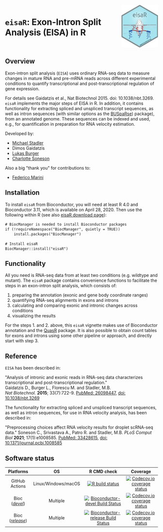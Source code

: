<img src="inst/www/eisaR.png" align="right" alt="" width="120" />

# `eisaR`: Exon-Intron Split Analysis (EISA) in R

<br>

## Overview

Exon-intron split analysis (`EISA`) uses ordinary RNA-seq data to measure
changes in mature RNA and pre-mRNA reads across different experimental
conditions to quantify transcriptional and post-transcriptional regulation
of gene expression.

For details see Gaidatzis et al., Nat Biotechnol 2015. doi: 10.1038/nbt.3269.  
`eisaR` implements the major steps of EISA in R. 
In addition, it contains functionality for extracting spliced and unspliced 
transcript sequences, as well as intron sequences (with similar options as 
the [BUSpaRse](https://github.com/BUStools/BUSpaRse)) package), from an 
annotated genome. These sequences can be indexed and used, e.g., for 
quantification in preparation for RNA velocity estimation.

Developed by:

- [Michael Stadler](https://github.com/mbstadler)
- Dimos Gaidatzis
- [Lukas Burger](https://github.com/LukasBurger)
- [Charlotte Soneson](https://github.com/csoneson)

Also a big "thank you" for contributions to:

- [Federico Marini](https://github.com/federicomarini)

## Installation

To install `eisaR` from Bioconductor, you will need at least R 4.0 and Bioconductor 3.11, which is available on April 28, 2020. Then use the following within R (see also [eisaR download page](https://bioconductor.org/packages/eisaR/)):
```
# BiocManager is needed to install Bioconductor packages
if (!requireNamespace("BiocManager", quietly = TRUE))
    install.packages("BiocManager")

# Install eisaR
BiocManager::install("eisaR")
```

## Functionality

All you need is RNA-seq data from at least two conditions (e.g. wildtype and
mutant). The `eisaR` package contains convenience functions to facilitate the
steps in an exon-intron split analysis, which consists of:  

1. preparing the annotation (exonic and gene body coordinate ranges)  
2. quantifying RNA-seq alignments in exons and introns  
3. calculating and comparing exonic and intronic changes across conditions  
4. visualizing the results  

For the steps 1. and 2. above, this `eisaR` vignette makes use of Bioconductor
annotation and the [QuasR](https://bioconductor.org/packages/QuasR/) package.
It is also possible to obtain count tables for exons and introns using some
other pipeline or approach, and directly start with step 3.


## Reference
`EISA` has been described in:  

"Analysis of intronic and exonic reads in RNA-seq data characterizes
transcriptional and post-transcriptional regulation."  
Gaidatzis D., Burger L., Florescu M. and Stadler, M.B.  
*Nat Biotechnol.* **2015**; 33(7):722-9.
[PubMed: 26098447](https://www.ncbi.nlm.nih.gov/pubmed/26098447), [doi: 10.1038/nbt.3269](https://doi.org/10.1038/nbt.3269)

The functionality for extracting spliced and unspliced transcript sequences,
as well as intron sequences, for use in RNA velocity analysis, has been described in:

"Preprocessing choices affect RNA velocity results for droplet scRNA-seq data."
Soneson C., Srivastava A., Patro R. and Stadler, M.B.
*PLoS Comput Biol* **2021**; 17(1):e1008585.
[PubMed: 33428615](https://pubmed.ncbi.nlm.nih.gov/33428615/), [doi: 10.1371/journal.pcbi.1008585](https://doi.org/10.1371/journal.pcbi.1008585)


## Software status

| Platforms        |  OS              | R CMD check      | Coverage         | 
|:----------------:|:----------------:|:----------------:|:----------------:|
| GitHub Actions | Linux/Windows/macOS | [![R build status](https://github.com/fmicompbio/eisaR/workflows/R-CMD-check/badge.svg)](https://github.com/fmicompbio/eisaR/actions) | [![Codecov.io coverage status](https://codecov.io/github/fmicompbio/eisaR/coverage.svg?branch=master)](https://codecov.io/github/fmicompbio/eisaR) |
| Bioc ([_devel_](http://bioconductor.org/packages/devel/bioc/html/eisaR.html)) | Multiple | [![Bioconductor-devel Build Status](http://bioconductor.org/shields/build/devel/bioc/eisaR.svg)](http://bioconductor.org/checkResults/devel/bioc-LATEST/eisaR) | [![Codecov.io coverage status](https://codecov.io/github/fmicompbio/eisaR/coverage.svg?branch=master)](https://codecov.io/github/fmicompbio/eisaR) |
| Bioc ([_release_](http://bioconductor.org/packages/release/bioc/html/eisaR.html)) | Multiple | [![Bioconductor-release Build Status](http://bioconductor.org/shields/build/release/bioc/eisaR.svg)](http://bioconductor.org/checkResults/release/bioc-LATEST/eisaR) | [![Codecov.io coverage status](https://codecov.io/github/fmicompbio/eisaR/coverage.svg?branch=master)](https://codecov.io/github/fmicompbio/eisaR) |

